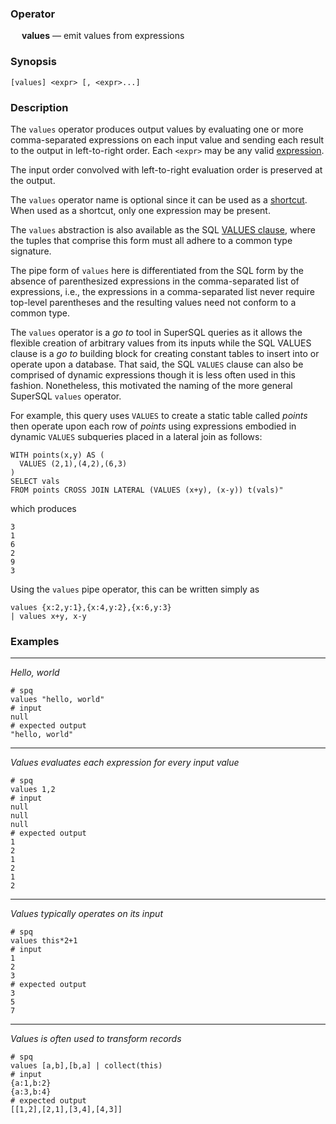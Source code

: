 ### Operator

&emsp; **values** &mdash; emit values from expressions

### Synopsis

```
[values] <expr> [, <expr>...]
```
### Description

The `values` operator produces output values by evaluating one or more
comma-separated
expressions on each input value and sending each result to the output
in left-to-right order.  Each `<expr>` may be any valid
[expression](../expressions.md).

The input order convolved with left-to-right evaluation order is preserved
at the output.

The `values` operator name is optional since it can be used as a
[shortcut](../shortcuts.md).  When used as a shortcut, only one expression
may be present.

The `values` abstraction is also available as the SQL
[VALUES clause](../sql/values.md), where the tuples that comprise
this form must all adhere to a common type signature.

The pipe form of `values` here is differentiated from the SQL form
by the absence of parenthesized expressions in the comma-separated list
of expressions, i.e., the expressions in a comma-separated list never
require top-level parentheses and the resulting values need not conform
to a common type.

The `values` operator is a _go to_ tool in SuperSQL queries as it allows
the flexible creation of arbitrary values from its inputs while the
SQL VALUES clause is a _go to_ building block for creating constant tables
to insert into or operate upon a database.  That said, the SQL `VALUES` clause
can also be comprised of dynamic expressions though it is less often used
in this fashion.  Nonetheless, this motivated the naming of the more general
SuperSQL `values` operator.

For example, this query uses `VALUES` to
create a static table called _points_ then operate upon
each row of _points_ using expressions embodied in
dynamic `VALUES` subqueries placed in a lateral join as follows:
```
WITH points(x,y) AS (
  VALUES (2,1),(4,2),(6,3)
)
SELECT vals
FROM points CROSS JOIN LATERAL (VALUES (x+y), (x-y)) t(vals)"
```
which produces
```
3
1
6
2
9
3
```
Using the `values` pipe operator, this can be written simply as
```
values {x:2,y:1},{x:4,y:2},{x:6,y:3}
| values x+y, x-y
```


### Examples

---

_Hello, world_
```mdtest-spq
# spq
values "hello, world"
# input
null
# expected output
"hello, world"
```

---

_Values evaluates each expression for every input value_
```mdtest-spq
# spq
values 1,2
# input
null
null
null
# expected output
1
2
1
2
1
2
```

---

_Values typically operates on its input_
```mdtest-spq
# spq
values this*2+1
# input
1
2
3
# expected output
3
5
7
```

---

_Values is often used to transform records_
```mdtest-spq
# spq
values [a,b],[b,a] | collect(this)
# input
{a:1,b:2}
{a:3,b:4}
# expected output
[[1,2],[2,1],[3,4],[4,3]]
```
